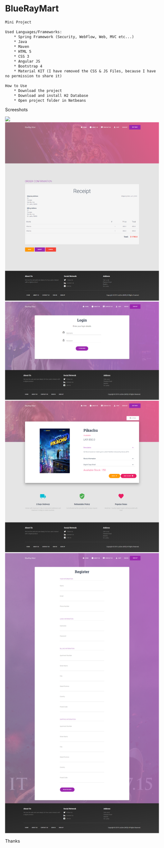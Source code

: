 # BlueRayMart
	Mini Project
	
	Used Languages/Frameworks:
		* Spring Framework (Security, WebFlow, Web, MVC etc...)
		* Java
		* Maven
		* HTML 5
		* CSS 3
   		* Angular JS
		* Bootstrap 4
		* Material KIT (I have removed the CSS & JS Files, because I have no permission to share it)
	
	How to Use
		* Download the project
		* Download and install H2 Database
		* Open project folder in Netbeans
	
	

Screeshots

![](https://github.com/sudarakas/BlueRayMart/blob/master/screenshots/screencapture-localhost-8080-2019-07-09-17_49_47.png?raw=true)
![](https://github.com/sudarakas/BlueRayMart/blob/master/screenshots/screencapture-localhost-8080-checkout-2019-07-09-17_52_30.png?raw=true)
![](https://github.com/sudarakas/BlueRayMart/blob/master/screenshots/screencapture-localhost-8080-login-2019-07-09-17_50_10.png?raw=true)
![](https://github.com/sudarakas/BlueRayMart/blob/master/screenshots/screencapture-localhost-8080-movie-movieList-viewMovie-35-2019-07-09-17_51_13.png?raw=true)
![](https://github.com/sudarakas/BlueRayMart/blob/master/screenshots/screencapture-localhost-8080-register-2019-07-09-17_50_22.png?raw=true)

Thanks
